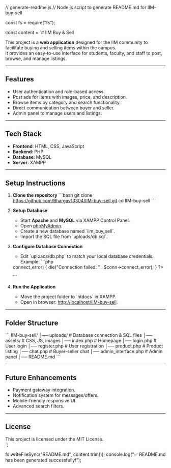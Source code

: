 // generate-readme.js
// Node.js script to generate README.md for IIM-buy-sell

const fs = require("fs");

const content = `# IIM Buy & Sell

This project is a **web application** designed for the IIM community to facilitate buying and selling items within the campus.  
It provides an easy-to-use interface for students, faculty, and staff to post, browse, and manage listings.

---

## Features
- User authentication and role-based access.
- Post ads for items with images, price, and description.
- Browse items by category and search functionality.
- Direct communication between buyer and seller.
- Admin panel to manage users and listings.

---

## Tech Stack
- **Frontend**: HTML, CSS, JavaScript  
- **Backend**: PHP  
- **Database**: MySQL  
- **Server**: XAMPP  

---

## Setup Instructions

1. **Clone the repository**
   \`\`\`bash
   git clone https://github.com/Bhargav13304/IIM-buy-sell.git
   cd IIM-buy-sell
   \`\`\`

2. **Setup Database**
   - Start **Apache** and **MySQL** via XAMPP Control Panel.  
   - Open [phpMyAdmin](http://localhost/phpmyadmin/).  
   - Create a new database named \`iim_buy_sell\`.  
   - Import the SQL file from \`uploads/db.sql\`.  

3. **Configure Database Connection**
   - Edit \`uploads/db.php\` to match your local database credentials.  
   Example:
   \`\`\`php
   <?php
   $host = "localhost";
   $user = "root";
   $password = "";
   $database = "iim_buy_sell";
   $conn = new mysqli($host, $user, $password, $database);
   if ($conn->connect_error) {
       die("Connection failed: " . $conn->connect_error);
   }
   ?>
   \`\`\`

4. **Run the Application**
   - Move the project folder to \`htdocs\` in XAMPP.  
   - Open in browser: [http://localhost/IIM-buy-sell](http://localhost/IIM-buy-sell).  

---

## Folder Structure
\`\`\`
IIM-buy-sell/
│── uploads/          # Database connection & SQL files
│── assets/           # CSS, JS, images
│── index.php         # Homepage
│── login.php         # User login
│── register.php      # User registration
│── product.php       # Product listing
│── chat.php          # Buyer-seller chat
│── admin_interface.php # Admin panel
│── README.md
\`\`\`

---

## Future Enhancements
- Payment gateway integration.  
- Notification system for messages/offers.  
- Mobile-friendly responsive UI.  
- Advanced search filters.  

---

## License
This project is licensed under the MIT License.  
`;

fs.writeFileSync("README.md", content.trim());
console.log("✅ README.md has been generated successfully!");
